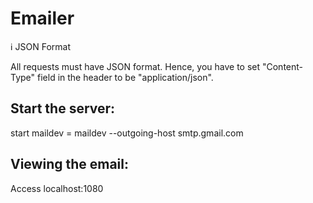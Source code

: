 # Emailer

:information_source: JSON Format

All requests must have JSON format. Hence, you have to set "Content-Type" field in the header to be "application/json".

## Start the server:

start maildev = maildev --outgoing-host smtp.gmail.com

## Viewing the email:

Access localhost:1080